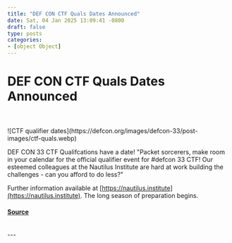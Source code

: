 ```yaml
---
title: "DEF CON CTF Quals Dates Announced"
date: Sat, 04 Jan 2025 13:09:41 -0800
draft: false
type: posts
categories: 
- [object Object]
---
```

# DEF CON CTF Quals Dates Announced

<br/>

<br/>
![CTF qualifier dates](https://defcon.org/images/defcon-33/post-images/ctf-quals.webp)  

DEF CON 33 CTF Qualifcations have a date! "Packet sorcerers, make room in your calendar for the official qualifier event for #defcon 33 CTF! Our esteemed colleagues at the Nautilus Institute are hard at work building the challenges - can you afford to do less?"

Further information available at [https://nautilus.institute](https://nautilus.institute). The long season of preparation begins.

#### [Source](https://nautilus.institute)

<br/>
---
